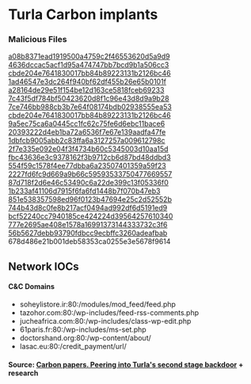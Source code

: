 # Turla Carbon implants

### Malicious Files

[a08b8371ead1919500a4759c2f46553620d5a9d9](https://www.virustotal.com/en/file/7fa4482bfbca550ce296d8e791b1091d60d733ea8042167fd0eb853530584452/analysis/)  
[4636dccac5acf1d95a474747bb7bcd9b1a506cc3](https://www.virustotal.com/en/file/0b90db3a69aa8cfab36a66cd5390f46c32e3d88d8fcaefce8cd9e00700e10b65/analysis/)  
[cbde204e7641830017bb84b89223131b2126bc46](https://www.virustotal.com/en/file/3b8bd0a0c6069f2d27d759340721b78fd289f92e0a13965262fea4e8907af122/analysis/)  
[1ad46547e3dc264f940bf62df455b26e65b0101f](https://www.virustotal.com/en/file/02f9501cb01b375e752a9cc4aa5ee084a504944bdc853e1bdfc860dd76e0d198/analysis/)  
[a28164de29e51f154be12d163ce5818fceb69233](https://www.virustotal.com/en/file/1a488c6824bd39f3568346b2aaf3f6666f41b1d4961a2d77360c7c65c7978b5e/analysis/)  
[7c43f5df784bf50423620d8f1c96e43d8d9a9b28](https://www.virustotal.com/en/file/ffb0e35cfab750c8532f7d49deb8a71284fa420660710b8be632dacdd0a5cf45/analysis/)  
[7ce746bb988cb3b7e64f08174bdb02938555ea53](https://www.virustotal.com/en/file/8d20dd4433821eaeb1b2bec5911ba3633e656ca56ae50b75d35b2d52ea55b2cb/analysis/)  
[cbde204e7641830017bb84b89223131b2126bc46](https://www.virustotal.com/en/file/9437bf551f471145baca6e27b9cc0c53d715e77fb8f14556dcc918acd209bc22/analysis/)  
[9a5ec75ca6a0445cc1fc62c75fe6d6ebc11bace6](https://www.virustotal.com/en/file/640a3a4aa2f06c3f27a753fc4a5f70ff66e65ae42c56d0aab48b13d89cbe633d/analysis/)  
[20393222d4eb1ba72a6536f7e67e139aadfa47fe](https://www.virustotal.com/en/file/ba9a87ba0ad1a4f4e81583a1449b20bf703cdbee6b1a639c13f4cbcd1b9eb57f/analysis/)  
[1dbfcb9005abb2c83ffa6a3127257a009612798c](https://www.virustotal.com/en/file/31b176b9906211c14ee5b9cff4c56f71866ec47d7f7c783aeb31692168d66566/analysis/)  
[2f7e335e092e04f3f4734b60c5345003d10aa15d](https://www.virustotal.com/en/file/1311759943aabfe55ef2d42677432f14ed8fb549619473e5fb56f8a92d2daf72/analysis/)  
[fbc43636e3c9378162f3b9712cb6d87bd48ddbd3](https://www.virustotal.com/en/file/e82d4b6d037568a4602e70f099005572b587c220793afd8f90c13cb7bbde61ed/analysis/)  
[554f59c1578f4ee77dbba6a23507401359a59f23](https://www.virustotal.com/en/file/d1ad698567b04ea5ce8197c0316444ad8ee0350b46e0414f53f54c278b393a19/analysis/)  
[2227fd6fc9d669a9b66c59593533750477669557](https://www.virustotal.com/en/file/9184be433426f5c9fe8ce27e8df89d7849c6af61779a3835c89ad46815abe839/analysis/)  
[87d718f2d6e46c53490c6a22de399c13f05336f0](https://www.virustotal.com/en/file/7a68a6357868f19f698dacd12dea49655f9651fb01e2de4042e8bbc97095c121/analysis/)  
[1b233af41106d7915f6fa6fd1448b7f070b47eb3](https://www.virustotal.com/en/file/d581b95b43c16407305f5d52631f044936b354ed921cb2efe8dfc9257960d2db/analysis/)  
[851e538357598ed96f0123b47694e25c2d52552b](https://www.virustotal.com/en/file/c3b85bc12c84b8d050e2b9f682df06d93ceaeb4a18480227358baa99f4989e47/analysis/)  
[744b43d8c0fe8b217acf0494ad992df6d5191ed9](https://www.virustotal.com/en/file/995d2b3924d5f517a795c0acc392e3d47f07787f58c77bb42ac2248393533f16/analysis/)  
[bcf52240cc7940185ce424224d39564257610340](https://www.virustotal.com/en/file/2dc0f9e08bde378e8fe4e408b1b5f4bbbeacb251901009f25189a5a41a53ab47/analysis/)  
[777e2695ae408e1578a16991373144333732c3f6](https://www.virustotal.com/en/file/050685f211158109fb1b17096b3739750e74049fe9057ad3503d96174b42891a/analysis/)  
[56b5627debb93790fdbcc9ecbffc3260adeafbab](https://www.virustotal.com/en/file/af0e455f640b621c50d5c11efc3c8649691a9a661fa1bcf658aae48c007ff3c4/analysis/)  
678d486e21b001deb58353ca0255e3e5678f9614

## Network IOCs

#### C&C Domains
* soheylistore.ir:80:/modules/mod_feed/feed.php
* tazohor.com:80:/wp-includes/feed-rss-comments.php
* jucheafrica.com:80:/wp-includes/class-wp-edit.php
* 61paris.fr:80:/wp-includes/ms-set.php
* doctorshand.org:80:/wp-content/about/
* lasac.eu:80:/credit_payment/url/

#### Source: [Carbon papers. Peering into Turla's second stage backdoor](https://www.welivesecurity.com/2017/03/30/carbon-paper-peering-turlas-second-stage-backdoor/) + research
